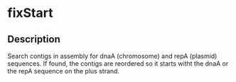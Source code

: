 # fixStart
## Description
Search contigs in assembly for dnaA (chromosome) and repA (plasmid) sequences. If found, the contigs are reordered so it starts witht the dnaA or the repA sequence on the plus strand.

